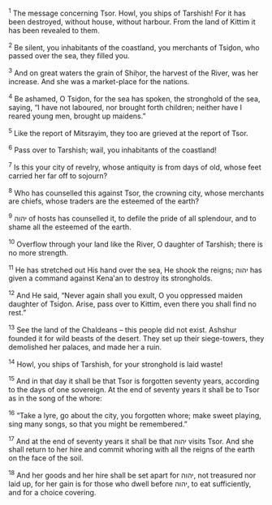 <sup>1</sup> The message concerning Tsor. Howl, you ships of Tarshish! For it has been destroyed, without house, without harbour. From the land of Kittim it has been revealed to them.

<sup>2</sup> Be silent, you inhabitants of the coastland, you merchants of Tsiḏon, who passed over the sea, they filled you.

<sup>3</sup> And on great waters the grain of Shiḥor, the harvest of the River, was her increase. And she was a market-place for the nations.

<sup>4</sup> Be ashamed, O Tsiḏon, for the sea has spoken, the stronghold of the sea, saying, “I have not laboured, nor brought forth children; neither have I reared young men, brought up maidens.”

<sup>5</sup> Like the report of Mitsrayim, they too are grieved at the report of Tsor.

<sup>6</sup> Pass over to Tarshish; wail, you inhabitants of the coastland!

<sup>7</sup> Is this your city of revelry, whose antiquity is from days of old, whose feet carried her far off to sojourn?

<sup>8</sup> Who has counselled this against Tsor, the crowning city, whose merchants are chiefs, whose traders are the esteemed of the earth?

<sup>9</sup> יהוה of hosts has counselled it, to defile the pride of all splendour, and to shame all the esteemed of the earth.

<sup>10</sup> Overflow through your land like the River, O daughter of Tarshish; there is no more strength.

<sup>11</sup> He has stretched out His hand over the sea, He shook the reigns; יהוה has given a command against Kena‛an to destroy its strongholds.

<sup>12</sup> And He said, “Never again shall you exult, O you oppressed maiden daughter of Tsiḏon. Arise, pass over to Kittim, even there you shall find no rest.”

<sup>13</sup> See the land of the Chaldeans – this people did not exist. Ashshur founded it for wild beasts of the desert. They set up their siege-towers, they demolished her palaces, and made her a ruin.

<sup>14</sup> Howl, you ships of Tarshish, for your stronghold is laid waste!

<sup>15</sup> And in that day it shall be that Tsor is forgotten seventy years, according to the days of one sovereign. At the end of seventy years it shall be to Tsor as in the song of the whore:

<sup>16</sup> “Take a lyre, go about the city, you forgotten whore; make sweet playing, sing many songs, so that you might be remembered.”

<sup>17</sup> And at the end of seventy years it shall be that יהוה visits Tsor. And she shall return to her hire and commit whoring with all the reigns of the earth on the face of the soil.

<sup>18</sup> And her goods and her hire shall be set apart for יהוה, not treasured nor laid up, for her gain is for those who dwell before יהוה, to eat sufficiently, and for a choice covering.

